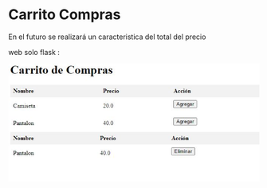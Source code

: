 # Carrito Compras
En el futuro se realizará un caracteristica del total del precio 

web solo flask :
<p align="center">
  <img src="flask-app.JPG" alt="StepLast">
</p>
